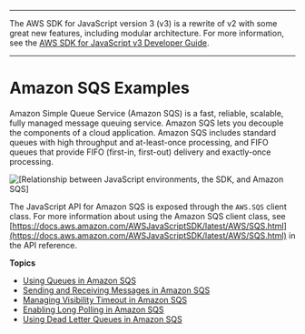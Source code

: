 --------

The AWS SDK for JavaScript version 3 \(v3\) is a rewrite of v2 with some great new features, including modular architecture\. For more information, see the [AWS SDK for JavaScript v3 Developer Guide](https://docs.aws.amazon.com/sdk-for-javascript/v3/developer-guide/welcome.html)\.

--------

# Amazon SQS Examples<a name="sqs-examples"></a>

Amazon Simple Queue Service \(Amazon SQS\) is a fast, reliable, scalable, fully managed message queuing service\. Amazon SQS lets you decouple the components of a cloud application\. Amazon SQS includes standard queues with high throughput and at\-least\-once processing, and FIFO queues that provide FIFO \(first\-in, first\-out\) delivery and exactly\-once processing\.

![\[Relationship between JavaScript environments, the SDK, and Amazon SQS\]](http://docs.aws.amazon.com/sdk-for-javascript/v2/developer-guide/images/code-samples-sqs.png)

The JavaScript API for Amazon SQS is exposed through the `AWS.SQS` client class\. For more information about using the Amazon SQS client class, see [https://docs.aws.amazon.com/AWSJavaScriptSDK/latest/AWS/SQS.html](https://docs.aws.amazon.com/AWSJavaScriptSDK/latest/AWS/SQS.html) in the API reference\.

**Topics**
+ [Using Queues in Amazon SQS](sqs-examples-using-queues.md)
+ [Sending and Receiving Messages in Amazon SQS](sqs-examples-send-receive-messages.md)
+ [Managing Visibility Timeout in Amazon SQS](sqs-examples-managing-visibility-timeout.md)
+ [Enabling Long Polling in Amazon SQS](sqs-examples-enable-long-polling.md)
+ [Using Dead Letter Queues in Amazon SQS](sqs-examples-dead-letter-queues.md)